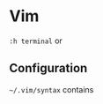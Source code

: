 # Vim

`:h terminal` or <badge-doc href="https://vimhelp.org/terminal.html" message="terminal" logo="vim"></badge-doc>

## Configuration

`~/.vim/syntax` contains

